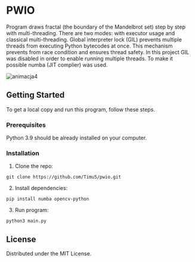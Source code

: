 # PWIO

Program draws fractal (the boundary of the Mandelbrot set) step by step with multi-threading.
There are two modes: with executor usage and classical multi-threading.
Global interpreter lock (GIL) prevents multiple threads from executing Python bytecodes at once.
This mechanism prevents from race condition and ensures thread safety.
In this project GIL was disabled in order to enable running multiple threads. 
To make it possible numba (JIT complier) was used.

![animacja4](https://user-images.githubusercontent.com/41776275/111493193-9f484300-873d-11eb-9fbd-5ec78683994c.gif)



## Getting Started

To get a local copy and run this program, follow these steps.

### Prerequisites

Python 3.9 should be already installed on your computer.

### Installation

1. Clone the repo:

```
git clone https://github.com/Timu5/pwio.git
```

2. Install dependencies:

```
pip install numba opencv-python
```
3. Run program:

```
python3 main.py
```

## License

Distributed under the MIT License.

